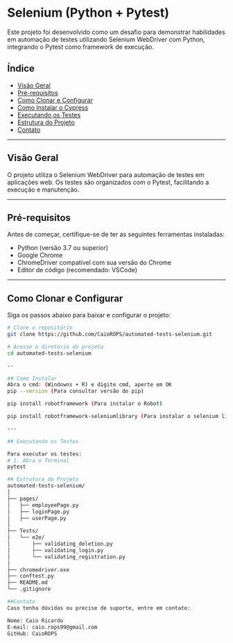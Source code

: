 # Selenium (Python + Pytest)
Este projeto foi desenvolvido como um desafio para demonstrar habilidades em automação de testes utilizando Selenium WebDriver com Python, integrando o Pytest como framework de execução.

## Índice
- [Visão Geral](#visão-geral)
- [Pré-requisitos](#pré-requisitos)
- [Como Clonar e Configurar](#como-clonar-e-configurar)
- [Como Instalar o Cypress](#como-instalar-o-cypress)
- [Executando os Testes](#executando-os-testes)
- [Estrutura do Projeto](#estrutura-do-projeto)
- [Contato](#contato)

---

## Visão Geral 
O projeto utiliza o Selenium WebDriver para automação de testes em aplicações web. Os testes são organizados com o Pytest, facilitando a execução e manutenção.

---

## Pré-requisitos 
Antes de começar, certifique-se de ter as seguintes ferramentas instaladas:
- Python (versão 3.7 ou superior)
- Google Chrome
- ChromeDriver compatível com sua versão do Chrome
- Editor de código (recomendado: VSCode)

---

## Como Clonar e Configurar 
Siga os passos abaixo para baixar e configurar o projeto:

```bash
# Clone o repositório
git clone https://github.com/CaioROPS/automated-tests-selenium.git

# Acesse o diretório do projeto
cd automated-tests-selenium

--

## Como Instalar
Abra o cmd: (Windowns + R) e digite cmd, aperte em OK
pip --version (Para consultar versão do pip)

pip install robotframework (Para instalar o Robot)

pip install robotframework-seleniumlibrary (Para instalar o selenium library)

---

## Executando os Testes 

Para executar os testes:
# 1. Abra o Terminal
pytest

## Estrutura do Projeto
automated-tests-selenium/
│
├── pages/                     
│   ├── employeePage.py
│   ├── loginPage.py
│   ├── userPage.py
│
├── Tests/                                 
│   └── e2e/                               
│       ├── validating_deletion.py         
│       ├── validating_login.py             
│       └── validating_registration.py      
│
├── chromedriver.exe                        
├── conftest.py                           
├── README.md                               
└── .gitignore                              

##Contato 
Caso tenha dúvidas ou precise de suporte, entre em contato:

Nome: Caio Ricardo
E-mail: caio.rops99@gmail.com
GitHub: CaioROPS
